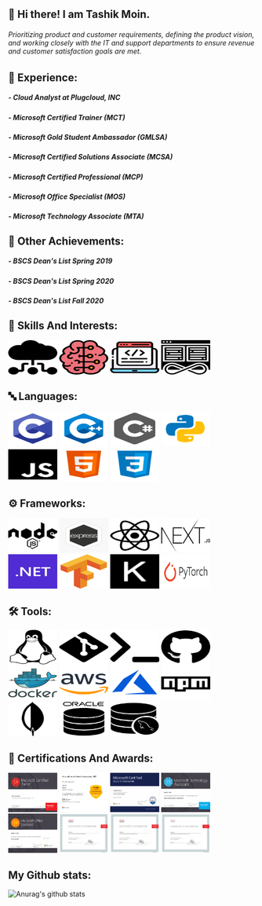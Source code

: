 ## 👋 Hi there! I am Tashik Moin. 
 <div>
      <h6>
            Prioritizing product and customer requirements, defining the product vision, and working closely 
            with the IT and support departments to ensure revenue and customer satisfaction goals are met.
      </h6>
 </div>

     
## 🏫 Experience:
<div>
<h5> - Cloud Analyst at Plugcloud, INC </h5>
<h5> - Microsoft Certified Trainer (MCT) </h5>
<h5> - Microsoft Gold Student Ambassador (GMLSA) </h5>
 <h5> - Microsoft Certified Solutions Associate (MCSA) </h5>
<h5> - Microsoft Certified Professional (MCP) </h5>
<h5> - Microsoft Office Specialist (MOS) </h5>
<h5> - Microsoft Technology Associate (MTA) </h5>
</div>


## 🏫 Other Achievements:
<div>
<h5> - BSCS Dean's List Spring 2019 </h5>
<h5> - BSCS Dean's List Spring 2020 </h5>
<h5> - BSCS Dean's List Fall 2020 </h5>
</div>
      

## 🚀 Skills And Interests:
<div>
<img src="img/CC.svg" height="70" width="100px">
<img src="img/AI.svg" height="70" width="100px">
<img src="img/WD.svg" height="70" width="100px">
<img src="img/DO.svg" height="70" width="100px">
</div>

## 🔤 Languages:

<div>
<img src="img/C.webp" height="70" width="100px">
<img src="img/C++.png" height="70" width="100px">
<img src="img/CS.png" height="70" width="100px">
<img src="img/Python.png" height="70" width="100px">
<img src="img/JS.svg" height="70" width="100px">
<img src="img/HTML.png" height="70" width="100px">
<img src="img/CSS.png" height="70" width="100px">
</div>


## :gear: Frameworks:

<div>
<img src="img/node.svg" height="70" width="100px">
<img src="img/express.png" height="70" width="100px">
<img src="img/react.svg" height="70" width="100px">
<img src="img/next.png" height="70" width="100px">
<img src="img/.NET.png" height="70" width="100px">
 <img src="img/tensorflow.svg" height="70" width="100px">
 <img src="img/keras.svg" height="70" width="100px">
 <img src="img/pytorch.svg" height="70" width="100px">
</div>

## 🛠 Tools:

<div>
<img src="img/Linux.svg" height="70" width="100px">
<img src="img/git.svg" height="70" width="100px">
<img src="img/bash.svg" height="70" width="100px">
<img src="img/github.svg" height="70" width="100px">
<img src="img/docker.webp" height="70" width="100px">
<img src="img/AWS.png" height="70" width="100px">
<img src="img/azure.png" height="70" width="100px">
<img src="img/npm.svg" height="70" width="100px">
<img src="img/mongodb.png" height="70" width="100px">
<img src="img/oracle.png" height="70" width="100px">
<img src="img/mysql.png" height="70" width="100px">
</div>


## 📖 Certifications And Awards:

<div>
<img src="img/Cer1.png" style="zoom: 100%;" height="80" width="100px">
<img src="img/Cer2.png" style="zoom: 100%;" height="80" width="100px">
<img src="img/Cer3.png" style="zoom: 100%;" height="80" width="100px">
<img src="img/Cer4.png" style="zoom: 100%;" height="80" width="100px">
<img src="img/Cer5.png" style="zoom: 100%;" height="80" width="100px">
<img src="img/Cer6.png" style="zoom: 100%;" height="80" width="100px">
<img src="img/Cer7.png" style="zoom: 100%;" height="80" width="100px">
<img src="img/Cer8.png" style="zoom: 100%;" height="80" width="100px">
</div>

## My Github stats:

![Anurag's github stats](https://github-readme-stats.vercel.app/api?username=tashikmoin23)
